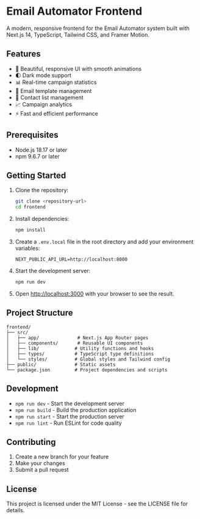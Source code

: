 # Email Automator Frontend

A modern, responsive frontend for the Email Automator system built with Next.js 14, TypeScript, Tailwind CSS, and Framer Motion.

## Features

- 🎨 Beautiful, responsive UI with smooth animations
- 🌓 Dark mode support
- 📊 Real-time campaign statistics
- 📧 Email template management
- 👥 Contact list management
- 📈 Campaign analytics
- ⚡ Fast and efficient performance

## Prerequisites

- Node.js 18.17 or later
- npm 9.6.7 or later

## Getting Started

1. Clone the repository:
   ```bash
   git clone <repository-url>
   cd frontend
   ```

2. Install dependencies:
   ```bash
   npm install
   ```

3. Create a `.env.local` file in the root directory and add your environment variables:
   ```env
   NEXT_PUBLIC_API_URL=http://localhost:8000
   ```

4. Start the development server:
   ```bash
   npm run dev
   ```

5. Open [http://localhost:3000](http://localhost:3000) with your browser to see the result.

## Project Structure

```
frontend/
├── src/
│   ├── app/              # Next.js App Router pages
│   ├── components/       # Reusable UI components
│   ├── lib/             # Utility functions and hooks
│   ├── types/           # TypeScript type definitions
│   └── styles/          # Global styles and Tailwind config
├── public/              # Static assets
└── package.json         # Project dependencies and scripts
```

## Development

- `npm run dev` - Start the development server
- `npm run build` - Build the production application
- `npm run start` - Start the production server
- `npm run lint` - Run ESLint for code quality

## Contributing

1. Create a new branch for your feature
2. Make your changes
3. Submit a pull request

## License

This project is licensed under the MIT License - see the LICENSE file for details.
